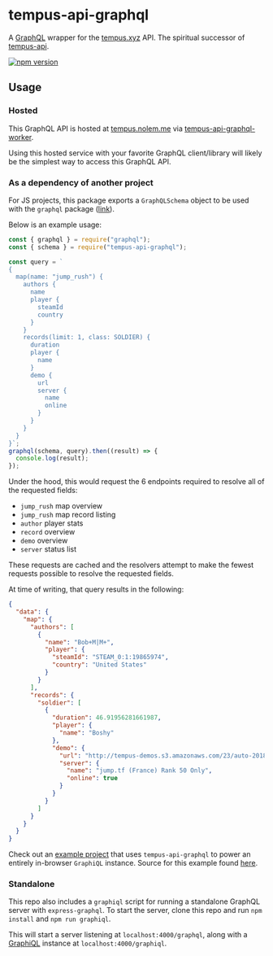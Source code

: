 # tempus-api-graphql

A [GraphQL](https://graphql.org/) wrapper for the [tempus.xyz](https://tempus.xyz/) API. The spiritual successor of [tempus-api](https://github.com/arispoloway/tempus-api).

[![npm version](https://badge.fury.io/js/tempus-api-graphql.svg)](https://badge.fury.io/js/tempus-api-graphql)

## Usage

### Hosted

This GraphQL API is hosted at [tempus.nolem.me](https://tempus.nolem.me) via [tempus-api-graphql-worker](https://github.com/arispoloway/tempus-api-graphql-worker).

Using this hosted service with your favorite GraphQL client/library will likely be the simplest way to access this GraphQL API.

### As a dependency of another project

For JS projects, this package exports a `GraphQLSchema` object to be used with the `graphql` package ([link](https://www.npmjs.com/package/graphql)).

Below is an example usage:

```js
const { graphql } = require("graphql");
const { schema } = require("tempus-api-graphql");

const query = `
{
  map(name: "jump_rush") {
    authors {
      name
      player {
        steamId
        country
      }
    }
    records(limit: 1, class: SOLDIER) {
      duration
      player {
        name
      }
      demo {
        url
        server {
          name
          online
        }
      }
    }
  }
}`;
graphql(schema, query).then((result) => {
  console.log(result);
});
```

Under the hood, this would request the 6 endpoints required to resolve all of the requested fields:

- `jump_rush` map overview
- `jump_rush` map record listing
- `author` player stats
- `record` overview
- `demo` overview
- `server` status list

These requests are cached and the resolvers attempt to make the fewest requests possible to resolve the requested fields.

At time of writing, that query results in the following:

```json
{
  "data": {
    "map": {
      "authors": [
        {
          "name": "Bob+M|M+",
          "player": {
            "steamId": "STEAM_0:1:19865974",
            "country": "United States"
          }
        }
      ],
      "records": {
        "soldier": [
          {
            "duration": 46.91956281661987,
            "player": {
              "name": "Boshy"
            },
            "demo": {
              "url": "http://tempus-demos.s3.amazonaws.com/23/auto-20181102-140940-jump_rush.zip",
              "server": {
                "name": "jump.tf (France) Rank 50 Only",
                "online": true
              }
            }
          }
        ]
      }
    }
  }
}
```

Check out an [example project](https://xff7m.csb.app/) that uses `tempus-api-graphql` to power an entirely in-browser `GraphiQL` instance. Source for this example found [here](https://codesandbox.io/s/graphiql-tempus-api-graphql-demo-xff7m).

### Standalone

This repo also includes a `graphiql` script for running a standalone GraphQL server with `express-graphql`.
To start the server, clone this repo and run `npm install` and `npm run graphiql`.

This will start a server listening at `localhost:4000/graphql`, along with a [GraphiQL](https://github.com/graphql/graphiql) instance at `localhost:4000/graphiql`.
